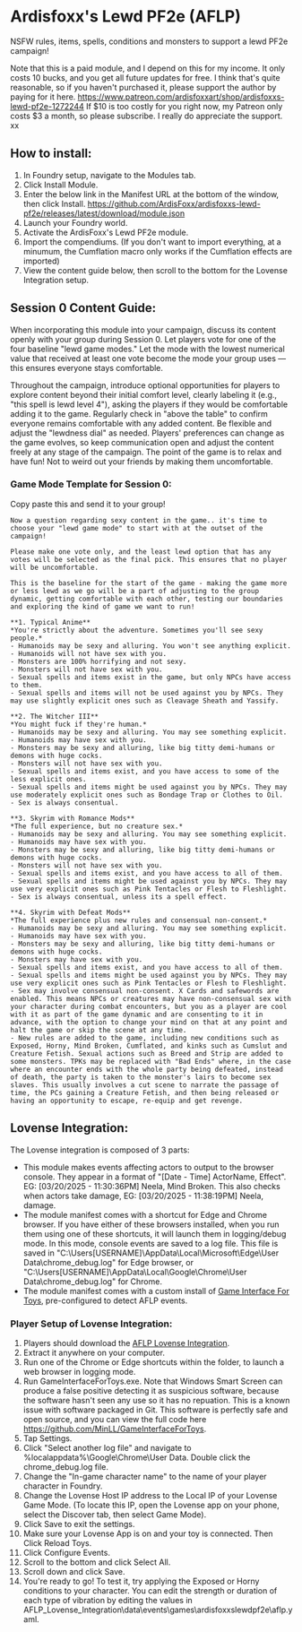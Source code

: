 # Ardisfoxx's Lewd PF2e (AFLP)
NSFW rules, items, spells, conditions and monsters to support a lewd PF2e campaign! 

Note that this is a paid module, and I depend on this for my income. It only costs 10 bucks, and you get all future updates for free. I think that's quite reasonable, so if you haven't purchased it, please support the author by paying for it here. https://www.patreon.com/ardisfoxxart/shop/ardisfoxxs-lewd-pf2e-1272244
If $10 is too costly for you right now, my Patreon only costs $3 a month, so please subscribe. I really do appreciate the support. xx

## How to install:
1. In Foundry setup, navigate to the Modules tab.
2. Click Install Module.
3. Enter the below link in the Manifest URL at the bottom of the window, then click Install.
https://github.com/ArdisFoxx/ardisfoxxs-lewd-pf2e/releases/latest/download/module.json
4. Launch your Foundry world.
5. Activate the ArdisFoxx's Lewd PF2e module.
6. Import the compendiums. (If you don't want to import everything, at a minumum, the Cumflation macro only works if the Cumflation effects are imported)
7. View the content guide below, then scroll to the bottom for the Lovense Integration setup.

## Session 0 Content Guide:
When incorporating this module into your campaign, discuss its content openly with your group during Session 0. Let players vote for one of the four baseline "lewd game modes." Let the mode with the lowest numerical value that received at least one vote become the mode your group uses — this ensures everyone stays comfortable.

Throughout the campaign, introduce optional opportunities for players to explore content beyond their initial comfort level, clearly labeling it (e.g., "this spell is lewd level 4"), asking the players if they would be comfortable adding it to the game. Regularly check in "above the table" to confirm everyone remains comfortable with any added content. 
Be flexible and adjust the "lewdness dial" as needed. Players' preferences can change as the game evolves, so keep communication open and adjust the content freely at any stage of the campaign.
The point of the game is to relax and have fun! Not to weird out your friends by making them uncomfortable. 

### Game Mode Template for Session 0:
Copy paste this and send it to your group!

```
Now a question regarding sexy content in the game.. it's time to choose your "lewd game mode" to start with at the outset of the campaign!

Please make one vote only, and the least lewd option that has any votes will be selected as the final pick. This ensures that no player will be uncomfortable.

This is the baseline for the start of the game - making the game more or less lewd as we go will be a part of adjusting to the group dynamic, getting comfortable with each other, testing our boundaries and exploring the kind of game we want to run!

**1. Typical Anime**
*You're strictly about the adventure. Sometimes you'll see sexy people.*
- Humanoids may be sexy and alluring. You won't see anything explicit. 
- Humanoids will not have sex with you.
- Monsters are 100% horrifying and not sexy.
- Monsters will not have sex with you.
- Sexual spells and items exist in the game, but only NPCs have access to them. 
- Sexual spells and items will not be used against you by NPCs. They may use slightly explicit ones such as Cleavage Sheath and Yassify.

**2. The Witcher III**
*You might fuck if they're human.*
- Humanoids may be sexy and alluring. You may see something explicit. 
- Humanoids may have sex with you. 
- Monsters may be sexy and alluring, like big titty demi-humans or demons with huge cocks.
- Monsters will not have sex with you.
- Sexual spells and items exist, and you have access to some of the less explicit ones.
- Sexual spells and items might be used against you by NPCs. They may use moderately explicit ones such as Bondage Trap or Clothes to Oil.
- Sex is always consentual.

**3. Skyrim with Romance Mods**
*The full experience, but no creature sex.*
- Humanoids may be sexy and alluring. You may see something explicit. 
- Humanoids may have sex with you. 
- Monsters may be sexy and alluring, like big titty demi-humans or demons with huge cocks.
- Monsters will not have sex with you.
- Sexual spells and items exist, and you have access to all of them. 
- Sexual spells and items might be used against you by NPCs. They may use very explicit ones such as Pink Tentacles or Flesh to Fleshlight. 
- Sex is always consentual, unless its a spell effect.

**4. Skyrim with Defeat Mods**
*The full experience plus new rules and consensual non-consent.*
- Humanoids may be sexy and alluring. You may see something explicit. 
- Humanoids may have sex with you. 
- Monsters may be sexy and alluring, like big titty demi-humans or demons with huge cocks.
- Monsters may have sex with you.
- Sexual spells and items exist, and you have access to all of them. 
- Sexual spells and items might be used against you by NPCs. They may use very explicit ones such as Pink Tentacles or Flesh to Fleshlight. 
- Sex may involve consensual non-consent. X Cards and safewords are enabled. This means NPCs or creatures may have non-consensual sex with your character during combat encounters, but you as a player are cool with it as part of the game dynamic and are consenting to it in advance, with the option to change your mind on that at any point and halt the game or skip the scene at any time.
- New rules are added to the game, including new conditions such as Exposed, Horny, Mind Broken, Cumflated, and kinks such as Cumslut and Creature Fetish. Sexual actions such as Breed and Strip are added to some monsters. TPKs may be replaced with "Bad Ends" where, in the case where an encounter ends with the whole party being defeated, instead of death, the party is taken to the monster's lairs to become sex slaves. This usually involves a cut scene to narrate the passage of time, the PCs gaining a Creature Fetish, and then being released or having an opportunity to escape, re-equip and get revenge.
```

## Lovense Integration:
The Lovense integration is composed of 3 parts:
- This module makes events affecting actors to output to the browser console. They appear in a format of "[Date - Time] ActorName, Effect". EG: [03/20/2025 - 11:30:36PM] Neela, Mind Broken. This also checks when actors take damage, EG: [03/20/2025 - 11:38:19PM] Neela, damage.
- The module manifest comes with a shortcut for Edge and Chrome browser. If you have either of these browsers installed, when you run them using one of these shortcuts, it will launch them in logging/debug mode. In this mode, console events are saved to a log file. This file is saved in "C:\Users\[USERNAME]\AppData\Local\Microsoft\Edge\User Data\chrome_debug.log" for Edge browser, or "C:\Users\[USERNAME]\AppData\Local\Google\Chrome\User Data\chrome_debug.log" for Chrome.
- The module manifest comes with a custom install of [Game Interface For Toys](https://github.com/MinLL/GameInterfaceForToys), pre-configured to detect AFLP events.

### Player Setup of Lovense Integration:
1. Players should download the [AFLP Lovense Integration](https://github.com/ArdisFoxx/ardisfoxxs-lewd-pf2e/blob/main/AFLP_Lovense_Integration.zip).
2. Extract it anywhere on your computer.
3. Run one of the Chrome or Edge shortcuts within the folder, to launch a web browser in logging mode.
4. Run GameInterfaceForToys.exe. Note that Windows Smart Screen can produce a false positive detecting it as suspicious software, because the software hasn't seen any use so it has no repuation. This is a known issue with software packaged in Git. This software is perfectly safe and open source, and you can view the full code here https://github.com/MinLL/GameInterfaceForToys.
5. Tap Settings.
6. Click "Select another log file" and navigate to %localappdata%\Google\Chrome\User Data. Double click the chrome_debug.log file.
7. Change the "In-game character name" to the name of your player character in Foundry.
8. Change the Lovense Host IP address to the Local IP of your Lovense Game Mode. (To locate this IP, open the Lovense app on your phone, select the Discover tab, then select Game Mode).
9. Click Save to exit the settings.
10. Make sure your Lovense App is on and your toy is connected. Then Click Reload Toys.
11. Click Configure Events.
12. Scroll to the bottom and click Select All.
13. Scroll down and click Save.
14. You're ready to go! To test it, try applying the Exposed or Horny conditions to your character. You can edit the strength or duration of each type of vibration by editing the values in AFLP_Lovense_Integration\data\events\games\ardisfoxxslewdpf2e\aflp.yaml.
